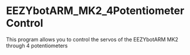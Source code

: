 # EEZYbotARM_MK2_4PotentiometerControl
This program allows you to control the servos of the EEZYbotARM MK2 through 4 potentiometers

